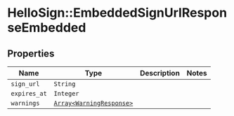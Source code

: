 # HelloSign::EmbeddedSignUrlResponseEmbedded



## Properties

| Name | Type | Description | Notes |
| ---- | ---- | ----------- | ----- |
| `sign_url` | ```String``` |    |  |
| `expires_at` | ```Integer``` |    |  |
| `warnings` | [```Array<WarningResponse>```](WarningResponse.md) |    |  |

